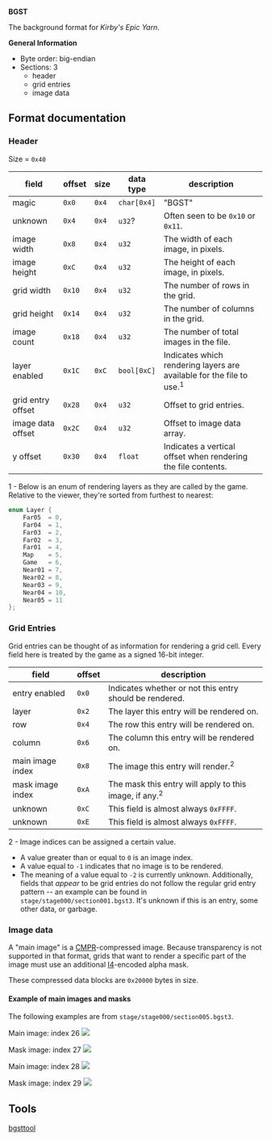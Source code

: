 **BGST**

The background format for *Kirby's Epic Yarn*.

**General Information**
- Byte order: big-endian
- Sections: 3
	- header
	- grid entries
	- image data

## Format documentation
### Header
Size = `0x40`

| field             | offset | size  | data type   | description                                                                     |
| ----------------- | ------ | ----- | ----------- | ------------------------------------------------------------------------------- |
| magic             | `0x0`  | `0x4` | `char[0x4]` | "BGST"                                                                          |
| unknown           | `0x4`  | `0x4` | `u32`?      | Often seen to be `0x10` or `0x11`.                                              |
| image width       | `0x8`  | `0x4` | `u32`       | The width of each image, in pixels.                                             |
| image height      | `0xC`  | `0x4` | `u32`       | The height of each image, in pixels.                                            |
| grid width        | `0x10` | `0x4` | `u32`       | The number of rows in the grid.                                                 |
| grid height       | `0x14` | `0x4` | `u32`       | The number of columns in the grid.                                              |
| image count       | `0x18` | `0x4` | `u32`       | The number of total images in the file.                                         |
| layer enabled     | `0x1C` | `0xC` | `bool[0xC]` | Indicates which rendering layers are available for the file to use.<sup>1</sup> |
| grid entry offset | `0x28` | `0x4` | `u32`       | Offset to grid entries.                                                         |
| image data offset | `0x2C` | `0x4` | `u32`       | Offset to image data array.                                                     |
| y offset          | `0x30` | `0x4` | `float`     | Indicates a vertical offset when rendering the file contents.                   |

1 - Below is an enum of rendering layers as they are called by the game. Relative to the viewer, they're sorted from furthest to nearest:

```c++
enum Layer {
	Far05  = 0,
	Far04  = 1,
	Far03  = 2,
	Far02  = 3,
	Far01  = 4,
	Map    = 5,
	Game   = 6,
	Near01 = 7,
	Near02 = 8,
	Near03 = 9,
	Near04 = 10,
	Near05 = 11
};
```

### Grid Entries
Grid entries can be thought of as information for rendering a grid cell. Every field here is treated by the game as a signed 16-bit integer.

| field            | offset | description                                                       |
| ---------------- | ------ | ----------------------------------------------------------------- |
| entry enabled    | `0x0`  | Indicates whether or not this entry should be rendered.           |
| layer            | `0x2`  | The layer this entry will be rendered on.                         |
| row              | `0x4`  | The row this entry will be rendered on.                           |
| column           | `0x6`  | The column this entry will be rendered on.                        |
| main image index | `0x8`  | The image this entry will render.<sup>2</sup>                     |
| mask image index | `0xA`  | The mask this entry will apply to this image, if any.<sup>2</sup> |
| unknown          | `0xC`  | This field is almost always `0xFFFF`.                             |
| unknown          | `0xE`  | This field is almost always `0xFFFF`.                             |

2 - Image indices can be assigned a certain value.
- A value greater than or equal to `0` is an image index.
- A value equal to `-1` indicates that no image is to be rendered.
- The meaning of a value equal to `-2` is currently unknown.
Additionally, fields that *appear* to be grid entries do not follow the regular grid entry pattern -- an example can be found in `stage/stage000/section001.bgst3`. It's unknown if this is an entry, some other data, or garbage.

### Image data
A "main image" is a [CMPR](https://wiki.tockdom.com/wiki/Image_Formats#CMPR)-compressed image. Because transparency is not supported in that format, grids that want to render a specific part of the image must use an additional [I4](https://wiki.tockdom.com/wiki/Image_Formats#I4)-encoded alpha mask.

These compressed data blocks are `0x20000` bytes in size.

#### Example of main images and masks
The following examples are from `stage/stage000/section005.bgst3`.


Main image: index 26
![](res/bgst_main_example_1.png) 

Mask image: index 27
![](res/bgst_mask_example_1.png)





Main image: index 28
![](res/bgst_main_example_2.png) 

Mask image: index 29
![](res/bgst_mask_example_2.png)




## Tools
[bgsttool](https://github.com/Swiftshine/bgst)
